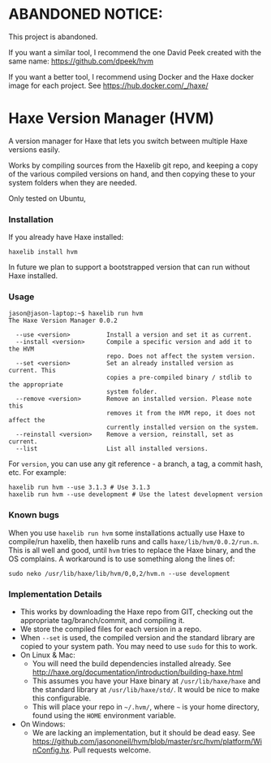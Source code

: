 # ABANDONED NOTICE:

This project is abandoned.

If you want a similar tool, I recommend the one David Peek created with the same name: https://github.com/dpeek/hvm

If you want a better tool, I recommend using Docker and the Haxe docker image for each project. See https://hub.docker.com/_/haxe/

# Haxe Version Manager (HVM)

A version manager for Haxe that lets you switch between multiple Haxe versions easily.

Works by compiling sources from the Haxelib git repo, and keeping a copy of the various compiled versions on hand, and then copying these to your system folders when they are needed.

Only tested on Ubuntu, 

### Installation

If you already have Haxe installed:

    haxelib install hvm

In future we plan to support a bootstrapped version that can run without Haxe installed.

### Usage

```
jason@jason-laptop:~$ haxelib run hvm
The Haxe Version Manager 0.0.2

  --use <version>          Install a version and set it as current.
  --install <version>      Compile a specific version and add it to the HVM 
                           repo. Does not affect the system version. 
  --set <version>          Set an already installed version as current. This 
                           copies a pre-compiled binary / stdlib to the appropriate 
                           system folder. 
  --remove <version>       Remove an installed version. Please note this 
                           removes it from the HVM repo, it does not affect the 
                           currently installed version on the system. 
  --reinstall <version>    Remove a version, reinstall, set as current.
  --list                   List all installed versions.
```

For `version`, you can use any git reference - a branch, a tag, a commit hash, etc.  For example:

    haxelib run hvm --use 3.1.3 # Use 3.1.3
    haxelib run hvm --use development # Use the latest development version

### Known bugs

When you use `haxelib run hvm` some installations actually use Haxe to compile/run haxelib, then haxelib runs and calls `haxe/lib/hvm/0.0.2/run.n`. This is all well and good, until `hvm` tries to replace the Haxe binary, and the OS complains.  A workaround is to use something along the lines of:

    sudo neko /usr/lib/haxe/lib/hvm/0,0,2/hvm.n --use development

### Implementation Details

* This works by downloading the Haxe repo from GIT, checking out the appropriate tag/branch/commit, and compiling it. 
* We store the compiled files for each version in a repo.
* When `--set` is used, the compiled version and the standard library are copied to your system path. You may need to use `sudo` for this to work.
* On Linux & Mac: 
	* You will need the build dependencies installed already. See <http://haxe.org/documentation/introduction/building-haxe.html>
	* This assumes you have your Haxe binary at `/usr/lib/haxe/haxe` and the standard library at `/usr/lib/haxe/std/`. It would be nice to make this configurable.
	* This will place your repo in `~/.hvm/`, where `~` is your home directory, found using the `HOME` environment variable.
* On Windows:
	* We are lacking an implementation, but it should be dead easy. See <https://github.com/jasononeil/hvm/blob/master/src/hvm/platform/WinConfig.hx>. Pull requests welcome.
